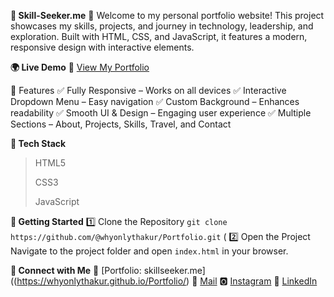 **🌟 Skill-Seeker.me**
🚀 Welcome to my personal portfolio website! This project showcases my skills, projects, and journey in technology, leadership, and exploration. Built with HTML, CSS, and JavaScript, it features a modern, responsive design with interactive elements.

**🌍 Live Demo**
🔗 [View My Portfolio](https://whyonlythakur.github.io/Portfolio/)

📌 Features
✅ Fully Responsive – Works on all devices
✅ Interactive Dropdown Menu – Easy navigation
✅ Custom Background – Enhances readability
✅ Smooth UI & Design – Engaging user experience
✅ Multiple Sections – About, Projects, Skills, Travel, and Contact

**🔧 Tech Stack**
> HTML5
>
> CSS3
>
> JavaScript

**🚀 Getting Started**
1️⃣ Clone the Repository
`git clone https://github.com/@whyonlythakur/Portfolio.git`
(
2️⃣ Open the Project
Navigate to the project folder and open `index.html` in your browser.

**📢 Connect with Me**
💼 [Portfolio: skillseeker.me]((https://whyonlythakur.github.io/Portfolio/)
📧 [Mail](whyonlythakur@hotmail.com)
🅾 [Instagram](https://www.instagram.com/whyonlybunny/)
🔗 [LinkedIn](https://www.linkedin.com/public-profile/settings?trk=d_flagship3_profile_self_view_public_profile)
